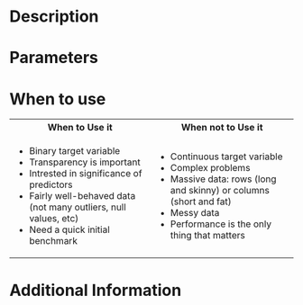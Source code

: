 # Description

# Parameters

# When to use


<table>
<tr>
<th> When to Use it </th>
<th> When not to Use it </th>
</tr>
<tr>
<td>

 - Binary target variable
 - Transparency is important
 - Intrested in significance of predictors
 - Fairly well-behaved data (not many outliers, null values, etc)
 - Need a quick initial benchmark

</td>
<td>

 - Continuous target variable
 - Complex problems
 - Massive data: rows (long and skinny) or columns (short and fat)
 - Messy data
 - Performance is the only thing that matters

</td>
</tr>
</table>

# Additional Information